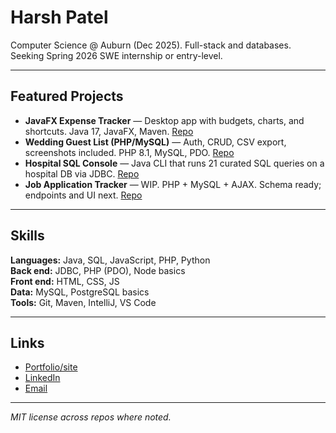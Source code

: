 # Harsh Patel

Computer Science @ Auburn (Dec 2025). Full-stack and databases. Seeking Spring 2026 SWE internship or entry-level.

---

## Featured Projects

- **JavaFX Expense Tracker** — Desktop app with budgets, charts, and shortcuts. Java 17, JavaFX, Maven. [Repo](https://github.com/hbp23/javafx-expense-tracker)  
- **Wedding Guest List (PHP/MySQL)** — Auth, CRUD, CSV export, screenshots included. PHP 8.1, MySQL, PDO. [Repo](https://github.com/hbp23/wedding-guestlist-php)  
- **Hospital SQL Console** — Java CLI that runs 21 curated SQL queries on a hospital DB via JDBC. [Repo](https://github.com/hbp23/hospital-sql-console)  
- **Job Application Tracker** — WIP. PHP + MySQL + AJAX. Schema ready; endpoints and UI next. [Repo](https://github.com/hbp23/job-application-tracker)

---

## Skills

**Languages:** Java, SQL, JavaScript, PHP, Python  
**Back end:** JDBC, PHP (PDO), Node basics  
**Front end:** HTML, CSS, JS  
**Data:** MySQL, PostgreSQL basics  
**Tools:** Git, Maven, IntelliJ, VS Code

---

## Links

- [Portfolio/site](https://webhome.auburn.edu/~hbp0020/)
- [LinkedIn](https://www.linkedin.com/in/harsh-patel-b9211532a)
- [Email](mailto:harsh.patel615@gmail.com) 
---

_MIT license across repos where noted._
